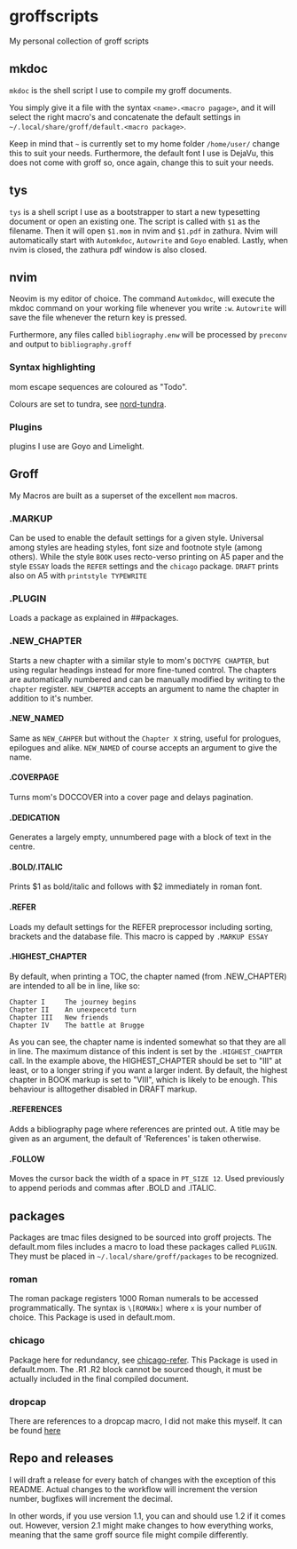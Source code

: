# groffscripts
My personal collection of groff scripts

## mkdoc
`mkdoc` is the shell script I use to compile my groff documents.

You simply give it a file with the syntax `<name>.<macro pagage>`, and it will select the right macro's and concatenate the default settings in `~/.local/share/groff/default.<macro package>`.

Keep in mind that `~` is currently set to my home folder `/home/user/` change this to suit your needs.
Furthermore, the default font I use is DejaVu, this does not come with groff so, once again, change this to suit your needs.

## tys
`tys` is a shell script I use as a bootstrapper to start a new typesetting document or open an existing one.
The script is called with `$1` as the filename.
Then it will open `$1.mom` in nvim and `$1.pdf` in zathura.
Nvim will automatically start with `Automkdoc`, `Autowrite` and `Goyo` enabled.
Lastly, when nvim is closed, the zathura pdf window is also closed.

## nvim
Neovim is my editor of choice.
The command `Automkdoc`, will execute the mkdoc command on your working file whenever you write `:w`.
`Autowrite` will save the file whenever the return key is pressed.

Furthermore, any files called `bibliography.enw` will be processed by `preconv` and output to `bibliography.groff`

### Syntax highlighting
mom escape sequences are coloured as "Todo".

Colours are set to tundra, see [nord-tundra](https://github.com/user18130814200115-2/nordtheme_tundra).

### Plugins
plugins I use are Goyo and Limelight.

## Groff
My Macros are built as a superset of the excellent `mom` macros.
### .MARKUP
Can be used to enable the default settings for a given style.
Universal among styles are heading styles, font size and footnote style (among others).
While the style `BOOK` uses recto-verso printing on A5 paper
and the style `ESSAY` loads the `REFER` settings and the `chicago` package.
`DRAFT` prints also on A5 with `printstyle TYPEWRITE`

### .PLUGIN
Loads a package as explained in ##packages.

### .NEW_CHAPTER
Starts a new chapter with a similar style to mom's `DOCTYPE CHAPTER`,
but using regular headings instead for more fine-tuned control.
The chapters are automatically numbered and can be manually modified by writing to the `chapter` register.
`NEW_CHAPTER` accepts an argument to name the chapter in addition to it's number.

#### .NEW_NAMED
Same as `NEW_CAHPER` but without the `Chapter X` string, useful for prologues, epilogues and alike.
`NEW_NAMED` of course accepts an argument to give the name.

#### .COVERPAGE
Turns mom's DOCCOVER into a cover page and delays pagination.

#### .DEDICATION
Generates a largely empty, unnumbered page with a block of text in the centre.

#### .BOLD/.ITALIC
Prints $1 as bold/italic and follows with $2 immediately in roman font.

#### .REFER
Loads my default settings for the REFER preprocessor including sorting, brackets and the database file.
This macro is capped by `.MARKUP ESSAY`

#### .HIGHEST_CHAPTER
By default, when printing a TOC,
the chapter named (from .NEW_CHAPTER) are intended to all be in line,
like so:
```
Chapter I     The journey begins
Chapter II    An unexpecetd turn
Chapter III   New friends
Chapter IV    The battle at Brugge
```
As you can see, the chapter name is indented somewhat so that they are all in line.
The maximum distance of this indent is set by the `.HIGHEST_CHAPTER` call.
In the example above, the HIGHEST_CHAPTER should be set to "III" at least,
or to a longer string if you want a larger indent.
By default, the highest chapter in BOOK markup is set to "VIII",
which is likely to be enough.
This behaviour is alltogether disabled in DRAFT markup.

#### .REFERENCES
Adds a bibliography page where references are printed out.
A title may be given as an argument, the default of 'References' is taken otherwise.

#### .FOLLOW
Moves the cursor back the width of a space in `PT_SIZE 12`.
Used previously to append periods and commas after .BOLD and .ITALIC.

## packages
Packages are tmac files designed to be sourced into groff projects.
The default.mom files includes a macro to load these packages called `PLUGIN`.
They must be placed in `~/.local/share/groff/packages` to be recognized.

### roman
The roman package registers 1000 Roman numerals to be accessed programmatically.
The syntax is `\[ROMANx]` where `x` is your number of choice.
This Package is used in default.mom.

### chicago
Package here for redundancy, see [chicago-refer](https://github.com/user18130814200115-2/chicago-refer).
This Package is used in default.mom.
The .R1 .R2 block cannot be sourced though, it must be actually included in the final compiled document.

### dropcap
There are references to a dropcap macro, I did not make this myself.
It can be found [here](https://lists.gnu.org/archive/html/groff/2005-03/msg00133.html)

## Repo and releases
I will draft a release for every batch of changes with the exception of this README.
Actual changes to the workflow will increment the version number, bugfixes will increment the decimal.

In other words, if you use version 1.1, you can and should use 1.2 if it comes out.
However, version 2.1 might make changes to how everything works, meaning that the same groff source file might compile differently.
